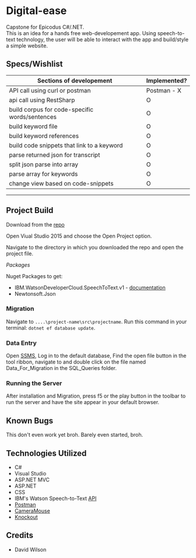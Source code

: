 # Digital-ease

Capstone for Epicodus C#/.NET.<br>
This is an idea for a hands free web-developement app. Using speech-to-text technology, the user will be able to interact with the app and build/style a simple website.

## Specs/Wishlist

| Sections of developement | Implemented? |
|---|---|
| API call using curl or postman | Postman - X |
| api call using RestSharp | O |
| build corpus for code-specific words/sentences | O |
| build keyword file | O |
| build keyword references | O |
| build code snippets that link to a keyword | O |
| parse returned json for transcript  | O |
| split json parse into array | O |
| parse array for keywords | O |
| change view based on code-snippets | O |

<hr>

## Project Build

Download from the [repo](https://github.com/GrapeSalad/Digital-ease)

Open Viual Studio 2015 and choose the Open Project option.

Navigate to the directory in which you downloaded the repo and open the project file.

*Packages*

Nuget Packages to get:
* IBM.WatsonDeveloperCloud.SpeechToText.v1 - [documentation](https://github.com/watson-developer-cloud/dotnet-standard-sdk/tree/development/src/IBM.WatsonDeveloperCloud.SpeechToText.v1)
* Newtonsoft.Json

### Migration

Navigate to `....\project-name\src\projectname`.
Run this command in your terminal: `dotnet ef database update`.

### Data Entry

Open [SSMS](https://docs.microsoft.com/en-us/sql/ssms/download-sql-server-management-studio-ssms), Log in to the default database, Find the open file button in the tool ribbon, navigate to and double click on the file named Data_For_Migration in the SQL_Queries folder.

### Running the Server

After installation and Migration, press f5 or the play button in the toolbar to run the server and have the site appear in your default browser.

## Known Bugs

This don't even work yet broh. Barely even started, broh.

## Technologies Utilized

* C#
* Visual Studio
* ASP.NET MVC
* ASP.NET
* CSS
* IBM's Watson Speech-to-Text [API](https://www.ibm.com/watson/services/speech-to-text/)
* [Postman](https://www.getpostman.com/)
* [CameraMouse](http://www.cameramouse.org/index.html)
* [Knockout](http://knockoutjs.com/)

## Credits

* David Wilson